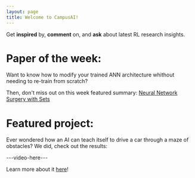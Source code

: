 ```yaml
---
layout: page
title: Welcome to CampusAI!
---
```


Get __inspired__ by, __comment__ on, and __ask__ about latest RL research insights.

# Paper of the week:

Want to know how to modify your trained ANN architecture whithout needing to re-train from scratch? 

Then, don't miss out on this week featured summary: [Neural Network Surgery with Sets](/papers/NN_surgery_sets)

# Featured project:

Ever wondered how an AI can teach itself to drive a car through a maze of obstacles?
We did, check out the results:

---video-here---

Learn more about it [here](/projects/test)!